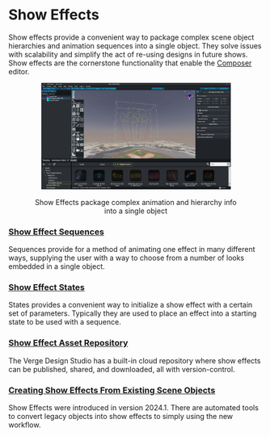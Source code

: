 # Show Effects

Show effects provide a convenient way to package complex scene object hierarchies and animation sequences into a single object. They solve issues with scalability and simplify the act of re-using designs in future shows. Show effects are the cornerstone functionality that enable the [Composer](https://wiki.droneshow.software/wiki/Composer) editor.

<div align="center" data-full-width="true">

<figure><img src="../../../.gitbook/assets/Show_Effect_Popcorn.png" alt="" width="375"><figcaption><p>Show Effects package complex animation and hierarchy info into a single object</p></figcaption></figure>

</div>

### [Show Effect Sequences](show-effect-sequences.md)

Sequences provide for a method of animating one effect in many different ways, supplying the user with a way to choose from a number of looks embedded in a single object.&#x20;

### [Show Effect States](./#show-effect-states)

States provides a convenient way to initialize a show effect with a certain set of parameters. Typically they are used to place an effect into a starting state to be used with a sequence.

### [Show Effect Asset Repository](show-effect-asset-repository.md)

The Verge Design Studio has a built-in cloud repository where show effects can be published, shared, and downloaded, all with version-control.

### [Creating Show Effects From Existing Scene Objects](converting-scene-objects-into-show-effects.md)

Show Effects were introduced in version 2024.1. There are automated tools to convert legacy objects into show effects to simply using the new workflow.
